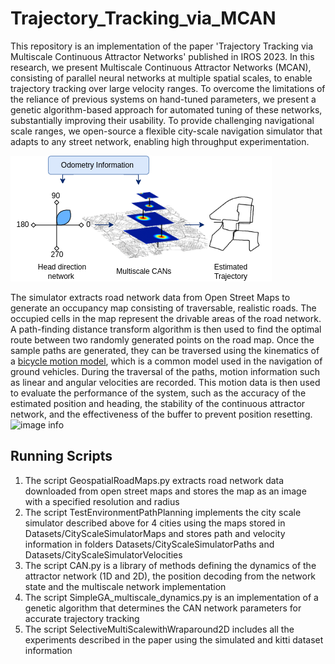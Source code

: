 # Trajectory_Tracking_via_MCAN

This repository is an implementation of the paper 'Trajectory Tracking via Multiscale Continuous Attractor Networks' published in IROS 2023. In this research, we present Multiscale Continuous Attractor Networks (MCAN), consisting of parallel neural networks at multiple spatial scales, to enable trajectory tracking over large velocity ranges. To overcome the limitations of the reliance of previous systems on hand-tuned parameters, we present a genetic algorithm-based approach for automated tuning of these networks, substantially improving their usability. To provide challenging navigational scale ranges, we open-source a flexible city-scale navigation simulator that adapts to any street network, enabling high throughput experimentation. 

![image info](./Results/PaperFigures/Architecture.png)

The simulator extracts road network data from Open Street Maps to generate an occupancy map consisting of traversable, realistic roads. The occupied cells in the map represent the drivable areas of the road network. A path-finding distance transform algorithm is then used to find the optimal route between two randomly generated points on the road map. Once the sample paths are generated, they can be traversed using the kinematics of a [bicycle motion model](https://github.com/winstxnhdw/KinematicBicycleModel), which is a common model used in the navigation of ground vehicles. During the traversal of the paths, motion information such as linear and angular velocities are recorded. This motion data is then used to evaluate the performance of the system, such as the accuracy of the estimated position and heading, the stability of the continuous attractor network, and the effectiveness of the buffer to prevent position resetting.
![image info](./Results/PaperFigures/BerlinPathFollowing.gif)

## Running Scripts 
1. The script GeospatialRoadMaps.py extracts road network data downloaded from open street maps and stores the map as an image with a specified resolution and radius 
2. The  script TestEnvironmentPathPlanning implements the city scale simulator described above for 4 cities using the maps stored in Datasets/CityScaleSimulatorMaps and stores path and velocity information in folders Datasets/CityScaleSimulatorPaths and Datasets/CityScaleSimulatorVelocities
3. The script CAN.py is a library of methods defining the dynamics of the attractor network (1D and 2D), the position decoding from the network state and the multiscale network implementation 
4. The script SimpleGA_multiscale_dynamics.py is an implementation of a genetic algorithm that determines the CAN network parameters for accurate trajectory tracking 
5. The script SelectiveMultiScalewithWraparound2D includes all the experiments described in the paper using the simulated and kitti dataset information